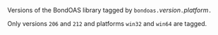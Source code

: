 Versions of the BondOAS library tagged by `bondoas.`_version_`.`_platform_`.`

Only versions `206` and `212` and platforms `win32` and `win64` are tagged.
